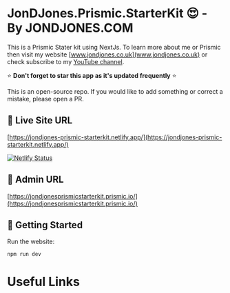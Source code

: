 ﻿# JonDJones.Prismic.StarterKit  :heart_eyes: - By JONDJONES.COM

This is a Prismic Stater kit using NextJs.  To learn more about me or Prismic then visit my website [www.jondjones.co.uk](www.jondjones.co.uk) or check subscribe to my [YouTube channel](https://studio.youtube.com/channel/UCc7FlFtsxY1gLxp1PFf-gqA).

:star: **Don't forget to star this app as it's updated frequently** :star:

This is an open-source repo.  If you would like to add something or correct a mistake, please open a PR.

## 👻 Live Site URL

[https://jondjones-prismic-starterkit.netlify.app/](https://jondjones-prismic-starterkit.netlify.app/)

[![Netlify Status](https://api.netlify.com/api/v1/badges/2db384c1-71b8-42c3-bf79-c20fff82a771/deploy-status)](https://app.netlify.com/sites/jondjones-prismic-starterkit/deploys)

## 👻 Admin URL

[https://jondjonesprismicstarterkit.prismic.io/](https://jondjonesprismicstarterkit.prismic.io/)

## :rocket: Getting Started

Run the website:

```bash
npm run dev
```

# Useful Links
